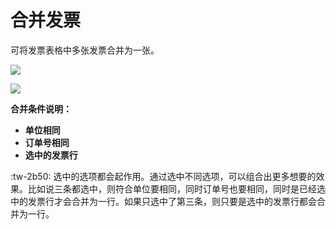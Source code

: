 # 合并发票

可将发票表格中多张发票合并为一张。

![](/static/images/sk/067.jpg)

![](/static/images/sk/070.jpg)




**合并条件说明：**

* **单位相同**
* **订单号相同**
* **选中的发票行**


 :tw-2b50: 选中的选项都会起作用。通过选中不同选项，可以组合出更多想要的效果。比如说三条都选中，则符合单位要相同，同时订单号也要相同，同时是已经选中的发票行才会合并为一行。如果只选中了第三条，则只要是选中的发票行都会合并为一行。












